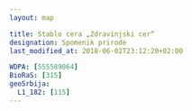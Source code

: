 ```yaml
---
layout: map

title: Stablo cera „Zdravinjski cer“
designation: Spomenik prirode
last_modified_at: 2018-06-02T23:12:20+02:00

WDPA: [555589064]
BioRaS: [315]
geoSrbija:
  L1_182: [115]
---
```

